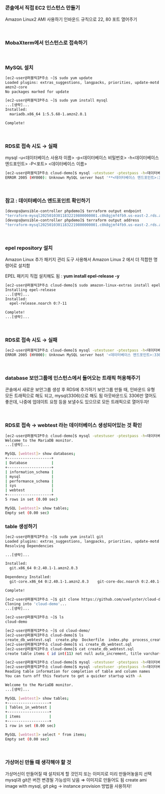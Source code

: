### 콘솔에서 직접 EC2 인스턴스 만들기

Amazon Linux2 AMI 사용하기
인바운드 규칙으로 22, 80 포트 열어주기

<br>

### MobaXterm에서 인스턴스로 접속하기

<br>

### MySQL 설치

```bash
[ec2-user@퍼블릭IP주소 ~]$ sudo yum update
Loaded plugins: extras_suggestions, langpacks, priorities, update-motd
amzn2-core                                                                               | 3.6 kB  00:00:00
No packages marked for update

[ec2-user@퍼블릭IP주소 ~]$ sudo yum install mysql
...[생략]...
Installed:
  mariadb.x86_64 1:5.5.68-1.amzn2.0.1

Complete!
```

<br>

### RDS로 접속 시도 → 실패

mysql -u<데이터베이스 사용자 이름> -p<데이터베이스 비밀번호> -h<데이터베이스 엔드포인트> -P<포트> <데이터베이스 이름>

```bash
[ec2-user@퍼블릭IP주소 cloud-demo]$ mysql -utestuser -ptestpass -h<데이터베이스 엔드포인트> -P3306 webtest
ERROR 2005 (HY000): Unknown MySQL server host '**<데이터베이스 엔드포인트>:3306**' (2)
```

<br>

### 참고 : 데이터베이스 엔드포인트 확인하기

```bash
[devops@ansible-controller phpdemo]$ terraform output endpoint
"terraform-mysql20250103011832219800000001.c0k8gjmf4fb9.us-east-2.rds.amazonaws.com:3306"
[devops@ansible-controller phpdemo]$ terraform output address
"terraform-mysql20250103011832219800000001.c0k8gjmf4fb9.us-east-2.rds.amazonaws.com"
```

<br>

### epel repository 설치

Amazon Linux 추가 패키지 관리 도구 사용해서 Amazon Linux 2 에서 더 적합한 명령어로 설치함

EPEL 패키지 직접 설치해도 됨 : **yum install epel-release -y**

```bash
[ec2-user@퍼블릭IP주소 cloud-demo]$ sudo amazon-linux-extras install epel
Installing epel-release
...[생략]...
Installed:
  epel-release.noarch 0:7-11

Complete!
...[생략]...
```

<br>

### RDS로 접속 시도 → 실패

```bash
[ec2-user@퍼블릭IP주소 cloud-demo]$ mysql -utestuser -ptestpass -h<데이터베이스 엔드포인트> -P3306 webtest
ERROR 2005 (HY000): Unknown MySQL server host '<데이터베이스 엔드포인트>:3306' (2)
```

<br>

### database 보안그룹에 인스턴스에서 들어오는 트래픽 허용해주기
 
콘솔에서 새로운 보안그룹 생성 후 RDS에 추가하기
보안그룹 만들 때, 인바운드 유형 모든 트래픽으로 해도 되고, mysql(3306)으로 해도 됨
아웃바운드도 3306만 열어도 좋은데, 나중에 업데이트 요청 등을 보낼수도 있으므로 모든 트래픽으로 열어두자!


<br>

### RDS로 접속 → webtest 라는 데이터베이스 생성되어있는 것 확인
 
```bash
[ec2-user@퍼블릭IP주소 cloud-demo]$ mysql -utestuser -ptestpass -h<데이터베이스 엔드포인트> -P3306 webtest
Welcome to the MariaDB monitor.
...[생략]...

MySQL [webtest]> show databases;
+--------------------+
| Database           |
+--------------------+
| information_schema |
| mysql              |
| performance_schema |
| sys                |
| webtest            |
+--------------------+
5 rows in set (0.00 sec)

MySQL [webtest]> show tables;
Empty set (0.00 sec)
```

### table 생성하기
  
```bash
[ec2-user@퍼블릭IP주소 ~]$ sudo yum install git
Loaded plugins: extras_suggestions, langpacks, priorities, update-motd
Resolving Dependencies

...[생략]...

Installed:
  git.x86_64 0:2.40.1-1.amzn2.0.3

Dependency Installed:
  git-core.x86_64 0:2.40.1-1.amzn2.0.3    git-core-doc.noarch 0:2.40.1-1.amzn2.0.3    perl-Error.noarch 1:0.17020-2.amzn2    perl-Git.noarch 0:2.40.1-1.amzn2.0.3    perl-TermReadKey.x86_64 0:2.30-20.amzn2.0.2

Complete!

[ec2-user@퍼블릭IP주소 ~]$ git clone https://github.com/uvelyster/cloud-demo.git
Cloning into 'cloud-demo'...
...[생략]...

[ec2-user@퍼블릭IP주소 ~]$ ls
cloud-demo
```
 
```bash
[ec2-user@퍼블릭IP주소 ~]$ cd cloud-demo/
[ec2-user@퍼블릭IP주소 cloud-demo]$ ls
create_db_webtest.sql  create.php  Dockerfile  index.php  process_create.php  webserver.sh
[ec2-user@퍼블릭IP주소 cloud-demo]$ vi create_db_webtest.sql
[ec2-user@퍼블릭IP주소 cloud-demo]$ cat create_db_webtest.sql
create table items ( id int(11) not null auto_increment, title varchar(45) not null, description text, created datetime not null, primary key(id) );
```
 
```bash
[ec2-user@퍼블릭IP주소 cloud-demo]$ mysql -utestuser -ptestpass -h<데이터베이스 엔드포인트> -P3306 webtest < create_db_webtest.sql
[ec2-user@퍼블릭IP주소 cloud-demo]$ mysql -utestuser -ptestpass -h<데이터베이스 엔드포인트> -P3306 webtest
Reading table information for completion of table and column names
You can turn off this feature to get a quicker startup with -A

Welcome to the MariaDB monitor.
...[생략]...

MySQL [webtest]> show tables;
+-------------------+
| Tables_in_webtest |
+-------------------+
| items             |
+-------------------+
1 row in set (0.00 sec)

MySQL [webtest]> select * from items;
Empty set (0.00 sec)
```

<br>

### 가상머신 만들 때 생각해야 할 것

가상머신이 만들어질 때 설치되게 할 것인지 또는 이미지로 미리 만들어놓을지 선택
mysql과 git은 버전 변경될 가능성이 낮음 ⇒ 이미지로 만들어도 됨
create ami image with mysql, git pkg → instance provision 방법을 사용하자!
